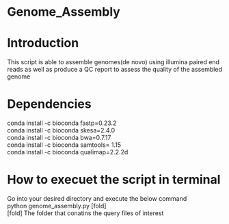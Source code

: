 # Genome_Assembly
# Introduction
This script is able to assemble genomes(de novo) using illumina paired end reads as well as produce a QC report to assess the quality of the assembled genome

# Dependencies
conda install -c bioconda fastp=0.23.2 \
conda install -c bioconda skesa=2.4.0\
conda install -c bioconda bwa=0.7.17\
conda install -c bioconda samtools= 1.15\
conda install -c bioconda qualimap=2.2.2d

# How to execuet the script in terminal
Go into your desired directory and execute the below command\
python genome_assembly.py [fold]\
[fold] The folder that conatins the query files of interest

